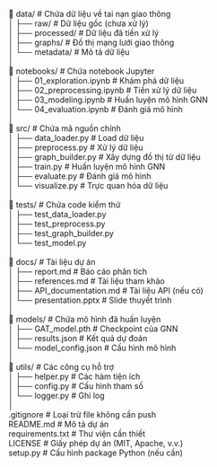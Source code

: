 📂 data/                # Chứa dữ liệu về tai nạn giao thông  
│   ├── raw/           # Dữ liệu gốc (chưa xử lý)  
│   ├── processed/     # Dữ liệu đã tiền xử lý  
│   ├── graphs/        # Đồ thị mạng lưới giao thông  
│   └── metadata/      # Mô tả dữ liệu  
│  
📂 notebooks/           # Chứa notebook Jupyter  
│   ├── 01_exploration.ipynb   # Khám phá dữ liệu  
│   ├── 02_preprocessing.ipynb # Tiền xử lý dữ liệu  
│   ├── 03_modeling.ipynb      # Huấn luyện mô hình GNN  
│   └── 04_evaluation.ipynb    # Đánh giá mô hình  
│  
📂 src/                # Chứa mã nguồn chính  
│   ├── data_loader.py       # Load dữ liệu  
│   ├── preprocess.py        # Xử lý dữ liệu  
│   ├── graph_builder.py     # Xây dựng đồ thị từ dữ liệu  
│   ├── train.py             # Huấn luyện mô hình GNN  
│   ├── evaluate.py          # Đánh giá mô hình  
│   └── visualize.py         # Trực quan hóa dữ liệu  
│  
📂 tests/              # Chứa code kiểm thử  
│   ├── test_data_loader.py  
│   ├── test_preprocess.py  
│   ├── test_graph_builder.py  
│   └── test_model.py  
│  
📂 docs/               # Tài liệu dự án  
│   ├── report.md         # Báo cáo phân tích  
│   ├── references.md     # Tài liệu tham khảo  
│   ├── API_documentation.md  # Tài liệu API (nếu có)  
│   └── presentation.pptx  # Slide thuyết trình  
│  
📂 models/             # Chứa mô hình đã huấn luyện  
│   ├── GAT_model.pth        # Checkpoint của GNN  
│   ├── results.json         # Kết quả dự đoán  
│   └── model_config.json    # Cấu hình mô hình  
│  
📂 utils/              # Các công cụ hỗ trợ  
│   ├── helper.py           # Các hàm tiện ích  
│   ├── config.py           # Cấu hình tham số  
│   └── logger.py           # Ghi log  
│  
.gitignore            # Loại trừ file không cần push  
README.md             # Mô tả dự án  
requirements.txt      # Thư viện cần thiết  
LICENSE               # Giấy phép dự án (MIT, Apache, v.v.)  
setup.py              # Cấu hình package Python (nếu cần)  
